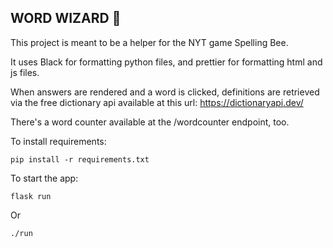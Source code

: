 ## WORD WIZARD :mage:

This project is meant to be a helper for the NYT game Spelling Bee.

It uses Black for formatting python files, and prettier for formatting html and js files.

When answers are rendered and a word is clicked, definitions are retrieved via the free dictionary api available at this url: https://dictionaryapi.dev/

There's a word counter available at the /wordcounter endpoint, too.   

To install requirements:
   
```
pip install -r requirements.txt
```

To start the app:

```
flask run
```

Or

```
./run
```
